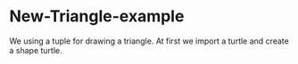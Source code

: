 # New-Triangle-example
We using a tuple for drawing a triangle.
At first we import a turtle and create a shape turtle.
